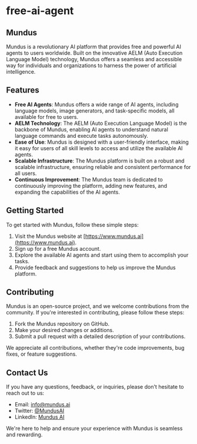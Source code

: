 # free-ai-agent

## Mundus

Mundus is a revolutionary AI platform that provides free and powerful AI agents to users worldwide. Built on the innovative AELM (Auto Execution Language Model) technology, Mundus offers a seamless and accessible way for individuals and organizations to harness the power of artificial intelligence.

## Features

- **Free AI Agents**: Mundus offers a wide range of AI agents, including language models, image generators, and task-specific models, all available for free to users.
- **AELM Technology**: The AELM (Auto Execution Language Model) is the backbone of Mundus, enabling AI agents to understand natural language commands and execute tasks autonomously.
- **Ease of Use**: Mundus is designed with a user-friendly interface, making it easy for users of all skill levels to access and utilize the available AI agents.
- **Scalable Infrastructure**: The Mundus platform is built on a robust and scalable infrastructure, ensuring reliable and consistent performance for all users.
- **Continuous Improvement**: The Mundus team is dedicated to continuously improving the platform, adding new features, and expanding the capabilities of the AI agents.

## Getting Started

To get started with Mundus, follow these simple steps:

1. Visit the Mundus website at [https://www.mundus.ai](https://www.mundus.ai).
2. Sign up for a free Mundus account.
3. Explore the available AI agents and start using them to accomplish your tasks.
4. Provide feedback and suggestions to help us improve the Mundus platform.

## Contributing

Mundus is an open-source project, and we welcome contributions from the community. If you're interested in contributing, please follow these steps:

1. Fork the Mundus repository on GitHub.
2. Make your desired changes or additions.
3. Submit a pull request with a detailed description of your contributions.

We appreciate all contributions, whether they're code improvements, bug fixes, or feature suggestions.

## Contact Us

If you have any questions, feedback, or inquiries, please don't hesitate to reach out to us:

- Email: [info@mundus.ai](mailto:info@mundus.ai)
- Twitter: [@MundusAI](https://twitter.com/MundusAI)
- LinkedIn: [Mundus AI](https://www.linkedin.com/company/mundus-ai)

We're here to help and ensure your experience with Mundus is seamless and rewarding.
